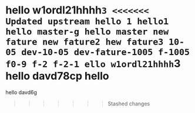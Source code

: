 hello w1ordl21hhhh`3
<<<<<<< Updated upstream
hello 1
hello1
hello master-g
hello master
new fature
new fature2
hew fature3
10-05
dev-10-05
dev-fature-1005
f-1005
f0-9
f-2
f-2-1
ello w1ordl21hhhh`3
hello davd78cp
hello
=======
hello davd6g

>>>>>>> Stashed changes

